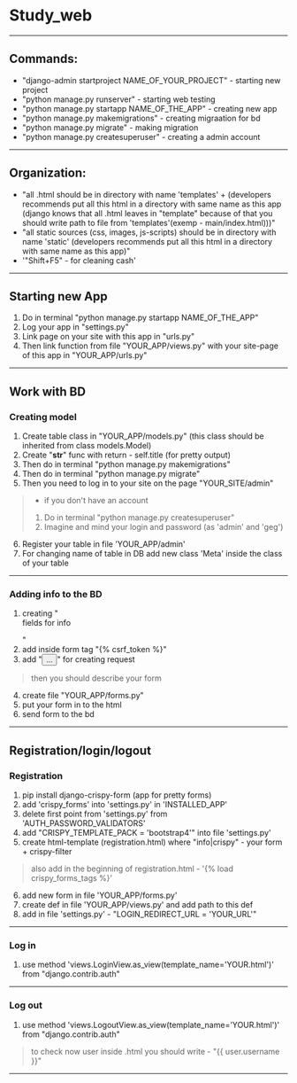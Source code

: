 # Study_web  
---  
## Commands:  
* "django-admin startproject NAME_OF_YOUR_PROJECT" - starting new project 
* "python manage.py runserver" - starting web testing  
* "python manage.py startapp NAME_OF_THE_APP" - creating new app  
* "python manage.py makemigrations" - creating migraation for bd  
* "python manage.py migrate" - making migration  
* "python manage.py createsuperuser" - creating a admin account  
---  
## Organization:
* "all .html should be in directory with name 'templates' + (developers recommends put all this html in a directory with same name as this app (django knows that 
all .html leaves in "template" because of that you should write path to file from 'templates'(exemp - main/index.html)))"  
* "all static sources (css, images, js-scripts) should be in directory with name 'static' (developers recommends put all 
this html in a directory with same name as this app)"  
* '"Shift+F5" - for cleaning cash'  
---  
## Starting new App
1. Do in terminal "python manage.py startapp NAME_OF_THE_APP"  
2. Log your app in "settings.py"  
3. Link page on your site with this app in "urls.py"  
4. Then link function from file "YOUR_APP/views.py" with your site-page of this app in "YOUR_APP/urls.py"  
---  
## Work with BD  
### Creating model  
1. Create table class in "YOUR_APP/models.py" (this class should be inherited from class models.Model)  
2. Create "__str__" func with return - self.title (for pretty output)  
3. Then do in terminal "python manage.py makemigrations"  
4. Then do in terminal "python manage.py migrate"  
5. Then you need to log in to your site on the page "YOUR_SITE/admin"  
  >* if you don't have an account  
  >1. Do in terminal "python manage.py createsuperuser"  
  >2. Imagine and mind your login and password (as 'admin' and 'geg')  
6. Register your table in file 'YOUR_APP/admin'  
7. For changing name of table in DB add new class 'Meta' inside the class of your table  
---  
### Adding info to the BD  
1. creating "<form method='post'>fields for info</form>"  
2. add inside form tag "{% csrf_token %}"  
3. add "<button type='submit'>...</button>" for creating request  
> then you should describe your form  
4. create file "YOUR_APP/forms.py"  
5. put your form in to the html  
6. send form to the bd  
---  
## Registration/login/logout  
### Registration  
1. pip install django-crispy-form  (app for pretty forms)
2. add 'crispy_forms' into 'settings.py' in 'INSTALLED_APP'
3. delete first point from 'settings.py' from 'AUTH_PASSWORD_VALIDATORS'  
4. add "CRISPY_TEMPLATE_PACK = 'bootstrap4'" into file 'settings.py'
5. create html-template (registration.html) where "info|crispy" - your form + crispy-filter 
> also add in the beginning of registration.html - '{% load crispy_forms_tags %}'
6. add new form in file 'YOUR_APP/forms.py'  
7. create def in file 'YOUR_APP/views.py'  and add path to this def  
8. add  in file 'settings.py' - "LOGIN_REDIRECT_URL = 'YOUR_URL'"  
---  
### Log in  
1. use method 'views.LoginView.as_view(template_name='YOUR.html')' from "django.contrib.auth"  
---  
### Log out  
1. use method 'views.LogoutView.as_view(template_name='YOUR.html')' from "django.contrib.auth"  
> to check now user inside .html you should write - "{{ user.username }}"  
---